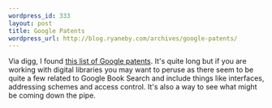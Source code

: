 ```yaml
--- 
wordpress_id: 333
layout: post
title: Google Patents
wordpress_url: http://blog.ryaneby.com/archives/google-patents/
---
```

Via digg, I found <a href="http://www.arnoldit.com/lists/google-patents.asp">this list of Google patents</a>. It's quite long but if you are working with digital libraries you may want to peruse as there seem to be quite a few related to Google Book Search and include things like interfaces, addressing schemes and access control. It's also a way to see what might be coming down the pipe.
